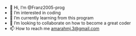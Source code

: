 - 👋 Hi, I’m @Franz2005-prog
- 👀 I’m interested in coding 
- 🌱 I’m currently learning from this program 
- 💞️ I’m looking to collaborate on how to become a great coder
- 📫 How to reach me amarahmj.3@gmail.com

<!---
Franz2005-prog/Franz2005-prog is a ✨ special ✨ repository because its `README.md` (this file) appears on your GitHub profile.
You can click the Preview link to take a look at your changes.
--->
